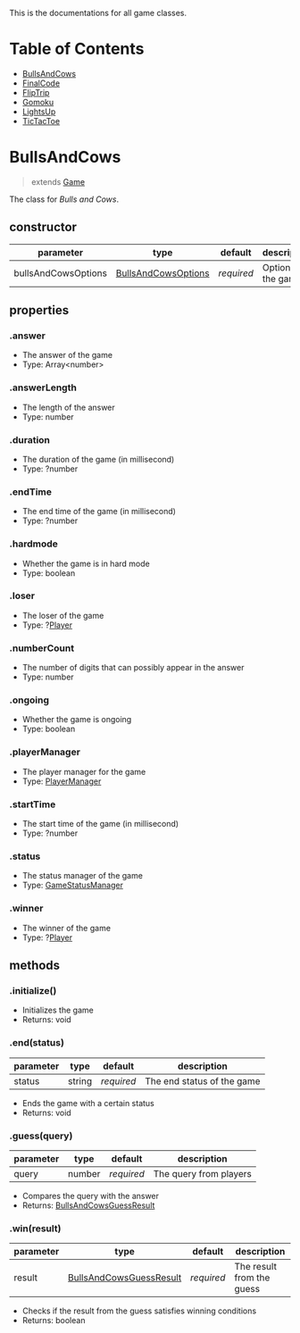 This is the documentations for all game classes.


# Table of Contents
- [BullsAndCows](#BullsAndCows)
- [FinalCode](#FinalCode)
- [FlipTrip](#FlipTrip)
- [Gomoku](#Gomoku)
- [LightsUp](#LightsUp)
- [TicTacToe](#TicTacToe)


# BullsAndCows
> extends [Game](./struct/#Game)

The class for *Bulls and Cows*.

## constructor
| parameter           | type                                                      | default    | description                 |
|---------------------|-----------------------------------------------------------|------------|-----------------------------|
| bullsAndCowsOptions | [BullsAndCowsOptions](../options.md/#BullsAndCowsOptions) | *required* | Options for the game        |

## properties
### .answer
- The answer of the game
- Type: Array\<number>

### .answerLength
- The length of the answer
- Type: number

### .duration
- The duration of the game (in millisecond)
- Type: ?number

### .endTime
- The end time of the game (in millisecond)
- Type: ?number

### .hardmode
- Whether the game is in hard mode
- Type: boolean

### .loser
- The loser of the game
- Type: ?[Player](#Player)

### .numberCount
- The number of digits that can possibly appear in the answer
- Type: number

### .ongoing
- Whether the game is ongoing
- Type: boolean

### .playerManager
- The player manager for the game
- Type: [PlayerManager](#PlayerManager)

### .startTime
- The start time of the game (in millisecond)
- Type: ?number

### .status
- The status manager of the game
- Type: [GameStatusManager](#GameStatusManager)

### .winner
- The winner of the game
- Type: ?[Player](#Player)

## methods
### .initialize()
- Initializes the game
- Returns: void

### .end(status)
| parameter | type   | default    | description                |
|-----------|--------|------------|----------------------------|
| status    | string | *required* | The end status of the game |
- Ends the game with a certain status
- Returns: void

### .guess(query)
| parameter | type   | default    | description            |
|-----------|--------|------------|------------------------|
| query     | number | *required* | The query from players |
- Compares the query with the answer
- Returns: [BullsAndCowsGuessResult](../results.md/#BullsAndCowsGuessResult)

### .win(result)
| parameter | type                                                              | default    | description               |
|-----------|-------------------------------------------------------------------|------------|---------------------------|
| result    | [BullsAndCowsGuessResult](../results.md/#BullsAndCowsGuessResult) | *required* | The result from the guess |
- Checks if the result from the guess satisfies winning conditions
- Returns: boolean
